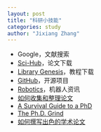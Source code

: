 ```yaml
---
layout: post
title: "科研小技能"
categories: study
author: "Jixiang Zhang"
---
```


- Google，文献搜索
- [Sci-Hub](http://sci-hub.love)，论文下载
- [Library Genesis](http://libgen.io)，教程下载
- [GitHub](https://github.com)，开源项目
- [Robotics](https://spectrum.ieee.org/robotics)，机器人资讯
- [如何收集和整理论文](https://ying-zhang.github.io/misc/2016/we-love-paper/)
- [A Survival Guide to a PhD](http://karpathy.github.io/2016/09/07/phd/)
- [The Ph.D. Grind](http://pgbovine.net/PhD-memoir.htm)
- [如何撰写出色的学术论文](https://www.bilibili.com/video/av12841463/)

